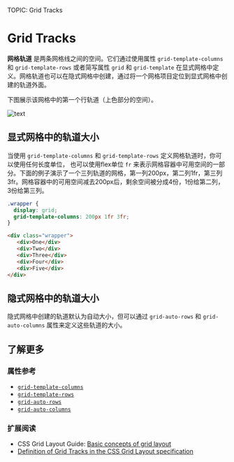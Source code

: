 TOPIC: Grid Tracks

# Grid Tracks

**网格轨道** 是两条网格线之间的空间。它们通过使用属性 `grid-template-columns` 和 `grid-template-rows`
或者简写属性 `grid` 和 `grid-template` 在显式网格中定义。网格轨道也可以在隐式网格中创建，通过将一个网格项目定位到显式网格中创建的轨道外面。

下图展示该网格中的第一个行轨道（上色部分的空间）。

![text](https://mdn.mozillademos.org/files/14769/1_Grid_Track.png)

## 显式网格中的轨道大小

当使用 `grid-template-columns` 和 `grid-template-rows` 定义网格轨道时，你可以使用任何长度单位，
也可以使用flex单位 `fr` 来表示网格容器中可用空间的一部分。下面的例子演示了一个三列轨道的网格，第一列200px，第二列1fr，第三列3fr。网格容器中的可用空间减去200px后，剩余空间被分成4份，1份给第二列，3份给第三列。

```css
.wrapper {
  display: grid;
  grid-template-columns: 200px 1fr 3fr;
}
```

```html
<div class="wrapper">
   <div>One</div>
   <div>Two</div>
   <div>Three</div>
   <div>Four</div>
   <div>Five</div>
</div>
```

## 隐式网格中的轨道大小

隐式网格中创建的轨道默认为自动大小，但可以通过 `grid-auto-rows` 和 `grid-auto-columns` 属性来定义这些轨道的大小。

## 了解更多

### 属性参考

- [`grid-template-columns`](https://developer.mozilla.org/zh-CN/docs/Web/CSS/grid-template-columns)
- [`grid-template-rows`](https://developer.mozilla.org/zh-CN/docs/Web/CSS/grid-template-rows)
- [`grid-auto-rows`](https://developer.mozilla.org/zh-CN/docs/Web/CSS/grid-auto-rows)
- [`grid-auto-columns`](https://developer.mozilla.org/zh-CN/docs/Web/CSS/grid-auto-columns)

### 扩展阅读

- CSS Grid Layout Guide: [Basic concepts of grid layout](https://developer.mozilla.org/en-US/docs/Web/CSS/CSS_Grid_Layout/Basic_Concepts_of_Grid_Layout)
- [Definition of Grid Tracks in the CSS Grid Layout specification](https://drafts.csswg.org/css-grid/#grid-track-concept)
